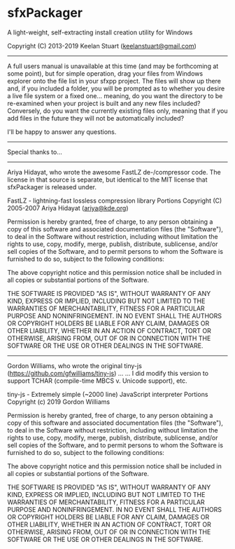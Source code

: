 # sfxPackager
A light-weight, self-extracting install creation utility for Windows

Copyright (C) 2013-2019 Keelan Stuart (keelanstuart@gmail.com)

--------------------------
A full users manual is unavailable at this time (and may be forthcoming at some point), but for simple operation, drag your files from Windows explorer onto the file list in your sfxpp project. The files will show up there and, if you included a folder, you will be prompted as to whether you desire a live file system or a fixed one... meaning, do you want the directory to be re-examined when your project is built and any new files included? Conversely, do you want the currently existing files only, meaning that if you add files in the future they will not be automatically included?

I'll be happy to answer any questions.

--------------------------
Special thanks to...

***

Ariya Hidayat, who wrote the awesome FastLZ de-/compressor code. The license in that source is separate, but identical to the MIT license that sfxPackager is released under.

FastLZ - lightning-fast lossless compression library
Portions Copyright (C) 2005-2007 Ariya Hidayat (ariya@kde.org)

Permission is hereby granted, free of charge, to any person obtaining a copy
of this software and associated documentation files (the "Software"), to deal
in the Software without restriction, including without limitation the rights
to use, copy, modify, merge, publish, distribute, sublicense, and/or sell
copies of the Software, and to permit persons to whom the Software is
furnished to do so, subject to the following conditions:

The above copyright notice and this permission notice shall be included in
all copies or substantial portions of the Software.

THE SOFTWARE IS PROVIDED "AS IS", WITHOUT WARRANTY OF ANY KIND, EXPRESS OR
IMPLIED, INCLUDING BUT NOT LIMITED TO THE WARRANTIES OF MERCHANTABILITY,
FITNESS FOR A PARTICULAR PURPOSE AND NONINFRINGEMENT. IN NO EVENT SHALL THE
AUTHORS OR COPYRIGHT HOLDERS BE LIABLE FOR ANY CLAIM, DAMAGES OR OTHER
LIABILITY, WHETHER IN AN ACTION OF CONTRACT, TORT OR OTHERWISE, ARISING FROM,
OUT OF OR IN CONNECTION WITH THE SOFTWARE OR THE USE OR OTHER DEALINGS IN
THE SOFTWARE.

***

Gordon Williams, who wrote the original tiny-js (https://github.com/gfwilliams/tiny-js) ...
... I did modify this version to support TCHAR (compile-time MBCS v. Unicode support), etc.

tiny-js - Extremely simple (~2000 line) JavaScript interpreter
Portions Copyright (c) 2019 Gordon Williams

Permission is hereby granted, free of charge, to any person obtaining a copy
of this software and associated documentation files (the "Software"), to deal
in the Software without restriction, including without limitation the rights
to use, copy, modify, merge, publish, distribute, sublicense, and/or sell
copies of the Software, and to permit persons to whom the Software is
furnished to do so, subject to the following conditions:

The above copyright notice and this permission notice shall be included in all
copies or substantial portions of the Software.

THE SOFTWARE IS PROVIDED "AS IS", WITHOUT WARRANTY OF ANY KIND, EXPRESS OR
IMPLIED, INCLUDING BUT NOT LIMITED TO THE WARRANTIES OF MERCHANTABILITY,
FITNESS FOR A PARTICULAR PURPOSE AND NONINFRINGEMENT. IN NO EVENT SHALL THE
AUTHORS OR COPYRIGHT HOLDERS BE LIABLE FOR ANY CLAIM, DAMAGES OR OTHER
LIABILITY, WHETHER IN AN ACTION OF CONTRACT, TORT OR OTHERWISE, ARISING FROM,
OUT OF OR IN CONNECTION WITH THE SOFTWARE OR THE USE OR OTHER DEALINGS IN THE
SOFTWARE.
